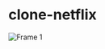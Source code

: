 # clone-netflix

![Frame 1](https://user-images.githubusercontent.com/46959139/138012619-75c3ec03-56b8-4c01-9ea6-7800fcdd4f05.png)
